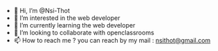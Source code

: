 - 👋 Hi, I’m @Nsi-Thot
- 👀 I’m interested in the web developer
- 🌱 I’m currently learning the web developer
- 💞️ I’m looking to collaborate with openclassrooms
- 📫 How to reach me ? you can reach by my mail : nsithot@gmail.com

<!---
Nsi-Thot/Nsi-Thot is a ✨ special ✨ repository because its `README.md` (this file) appears on your GitHub profile.
You can click the Preview link to take a look at your changes.
--->
